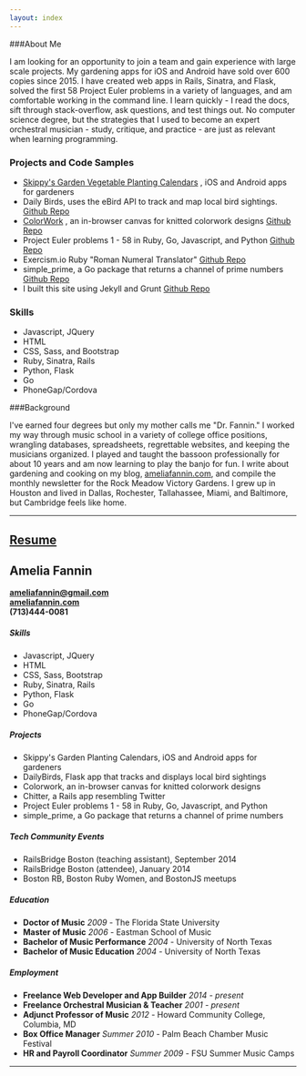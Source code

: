 ```yaml
---
layout: index
---
```

###About Me

I am looking for an opportunity to join a team and gain experience with large scale projects. My gardening apps for iOS and Android have sold over 600 copies since 2015. I have created web apps in Rails, Sinatra, and Flask, solved the first 58 Project Euler problems in a variety of languages, and am comfortable working in the command line. I learn quickly - I read the docs, sift through stack-overflow, ask questions, and test things out. No computer science degree, but the strategies that I used to become an expert orchestral musician - study, critique, and practice - are just as relevant when learning programming.

<div class="col">
  <h3>Projects and Code Samples</h3>
  <ul>
    <li>
      <a href="https://itunes.apple.com/us/developer/katherine-martin/id970091990" target="_blank">Skippy's Garden Vegetable Planting Calendars</a>
      , iOS and Android apps for gardeners
    </li>
    <li>
      Daily Birds, uses the eBird API to track and map local bird sightings.
      <a href="https://github.com/AmeliaFannin/Daily_Birds" target="_blank">
        Github Repo
      </a>
    </li>
    <li>
      <a href="https://salty-gorge-2567.herokuapp.com/grid.html" target="_back">ColorWork</a>
      , an in-browser canvas for knitted colorwork designs
      <a href="https://github.com/AmeliaFannin/colorwork" target="_blank">
        Github Repo
      </a>
    </li>
    <li>
      Project Euler problems 1 - 58 in Ruby, Go, Javascript, and Python
      <a href="https://github.com/AmeliaFannin/euler" target="_blank">
        Github Repo
      </a>
    </li>
    <li>
      Exercism.io Ruby "Roman Numeral Translator"
      <a href="https://github.com/AmeliaFannin/Exercism-Ruby" target="_blank">
        Github Repo
      </a>
    </li>
    <li>
      simple_prime, a Go package that returns a channel of prime numbers
      <a href="https://github.com/AmeliaFannin/simple_prime" target="_blank">
        Github Repo
      </a>
    </li>
    <li>
      I built this site using Jekyll and Grunt
      <a href="https://github.com/AmeliaFannin/AmeliaFannin.github.io" target="_blank">
        Github Repo
      </a>
    </li>
  </ul>
</div>

<div class= "col">
  <h3>Skills</h3>
  <ul>
    <li>Javascript, JQuery</li>
    <li>HTML</li>
    <li>CSS, Sass, and Bootstrap</li>
    <li>Ruby, Sinatra, Rails</li>
    <li>Python, Flask</li>
    <li>Go</li>
    <li>PhoneGap/Cordova</li> 
  </ul>
</div>


###Background


I've earned four degrees but only my mother calls me "Dr. Fannin." I worked my way through music school in a variety of college office positions, wrangling databases, spreadsheets, regrettable websites, and keeping the musicians organized. I played and taught the bassoon professionally for about 10 years and am now learning to play the banjo for fun. I write about gardening and cooking on my blog, <a href="http://ameliafannin.com" target="blank">ameliafannin.com</a>, and compile the monthly newsletter for the Rock Meadow Victory Gardens. I grew up in Houston and lived in Dallas, Rochester, Tallahassee, Miami, and Baltimore, but Cambridge feels like home.
 
---

<div class="resume-head">
  <h2><a href="/fannin_resume_2016.pdf" rel="download">Resume</a></h2>
</div>

## Amelia Fannin
**[ameliafannin@gmail.com](mailto://ameliafannin@gmail.com)**    
**[ameliafannin.com](http://ameliafannin.com)**   
**(713)444-0081**

##### Skills
* Javascript, JQuery
* HTML
* CSS, Sass, Bootstrap
* Ruby, Sinatra, Rails
* Python, Flask
* Go
* PhoneGap/Cordova

##### Projects
* Skippy's Garden Planting Calendars, iOS and Android apps for gardeners
* DailyBirds, Flask app that tracks and displays local bird sightings
* Colorwork, an in-browser canvas for knitted colorwork designs
* Chitter, a Rails app resembling Twitter
* Project Euler problems 1 - 58 in Ruby, Go, Javascript, and Python 
* simple_prime, a Go package that returns a channel of prime numbers

#####  Tech Community Events
* RailsBridge Boston (teaching assistant), September 2014
* RailsBridge Boston (attendee), January 2014
* Boston RB, Boston Ruby Women, and BostonJS meetups

##### Education
* **Doctor of Music** *2009* - The Florida State University 
* **Master of Music** *2006* - Eastman School of Music 
* **Bachelor of Music Performance** *2004* - University of North Texas
* **Bachelor of Music Education** *2004* - University of North Texas

##### Employment
* **Freelance Web Developer and App Builder** *2014 - present*
* **Freelance Orchestral Musician & Teacher** *2001 - present*
* **Adjunct Professor of Music** *2012* - Howard Community College, Columbia, MD 
* **Box Office Manager** *Summer 2010* - Palm Beach Chamber Music Festival
* **HR and Payroll Coordinator** *Summer 2009* - FSU Summer Music Camps

---




